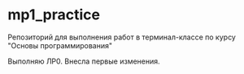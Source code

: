 # mp1_practice
Репозиторий для выполнения работ в терминал-классе по курсу "Основы программирования"

Выполняю ЛР0. Внесла первые изменения.